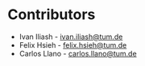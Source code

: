 # Contributors

* Ivan Iliash - [ivan.iliash@tum.de](mailto:ivan.iliash@tum.de)
* Felix Hsieh - [felix.hsieh@tum.de](mailto:felix.hsieh@tum.de)
* Carlos Llano - [carlos.llano@tum.de](mailto:carlos.llano@tum.de)
